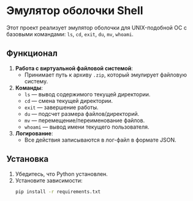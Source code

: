 # Эмулятор оболочки Shell

Этот проект реализует эмулятор оболочки для UNIX-подобной ОС с базовыми командами: `ls`, `cd`, `exit`, `du`, `mv`, `whoami`.

## Функционал
1. **Работа с виртуальной файловой системой**:
   - Принимает путь к архиву `.zip`, который эмулирует файловую систему.
2. **Команды**:
   - `ls` — вывод содержимого текущей директории.
   - `cd` — смена текущей директории.
   - `exit` — завершение работы.
   - `du` — подсчет размера файлов/директорий.
   - `mv` — перемещение/переименование файлов.
   - `whoami` — вывод имени текущего пользователя.
3. **Логирование**:
   - Все действия записываются в лог-файл в формате JSON.

## Установка
1. Убедитесь, что Python установлен.
2. Установите зависимости:
   ```bash
   pip install -r requirements.txt
